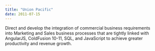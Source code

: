 ```yaml
---
title: "Union Pacific"
date: 2011-07-15
---
```


Direct and develop the integration of commercial business requirements into Marketing and Sales business processes that are tightly linked with AngularJS, ColdFusion 10-11, SQL, and JavaScript to achieve greater productivity and revenue growth.
